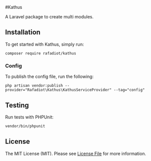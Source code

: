 #Kathus

A Laravel package to create multi modules.

## Installation

To get started with Kathus, simply run:

    composer require rafadiot/kathus

### Config
To publish the config file, run the following:

```
php artisan vendor:publish --provider="Rafadiot\Kathus\KathusServiceProvider" --tag="config"
```

## Testing
Run tests with PHPUnit:

```bash
vendor/bin/phpunit
```

## License
The MIT License (MIT). Please see [License File](LICENSE) for more information.
